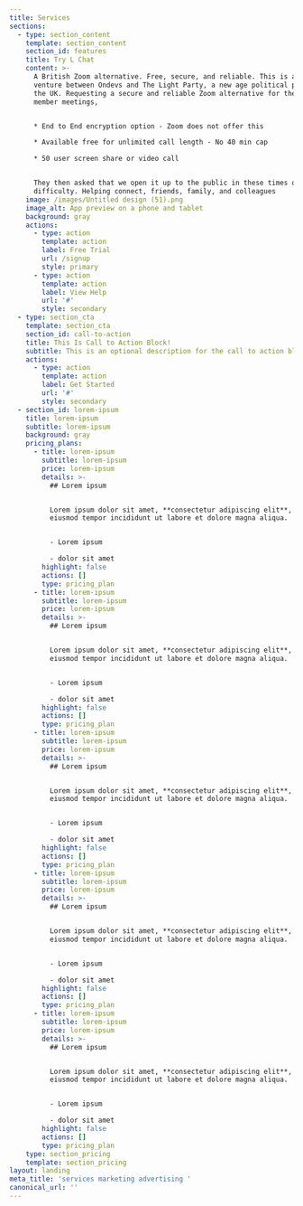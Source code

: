 ```yaml
---
title: Services
sections:
  - type: section_content
    template: section_content
    section_id: features
    title: Try L Chat
    content: >-
      A British Zoom alternative. Free, secure, and reliable. This is a joint
      venture between Ondevs and The Light Party, a new age political party for
      the UK. Requesting a secure and reliable Zoom alternative for their party
      member meetings, 


      * End to End encryption option - Zoom does not offer this

      * Available free for unlimited call length - No 40 min cap

      * 50 user screen share or video call


      They then asked that we open it up to the public in these times of
      difficulty. Helping connect, friends, family, and colleagues
    image: /images/Untitled design (51).png
    image_alt: App preview on a phone and tablet
    background: gray
    actions:
      - type: action
        template: action
        label: Free Trial
        url: /signup
        style: primary
      - type: action
        template: action
        label: View Help
        url: '#'
        style: secondary
  - type: section_cta
    template: section_cta
    section_id: call-to-action
    title: This Is Call to Action Block!
    subtitle: This is an optional description for the call to action block.
    actions:
      - type: action
        template: action
        label: Get Started
        url: '#'
        style: secondary
  - section_id: lorem-ipsum
    title: lorem-ipsum
    subtitle: lorem-ipsum
    background: gray
    pricing_plans:
      - title: lorem-ipsum
        subtitle: lorem-ipsum
        price: lorem-ipsum
        details: >-
          ## Lorem ipsum


          Lorem ipsum dolor sit amet, **consectetur adipiscing elit**, sed do
          eiusmod tempor incididunt ut labore et dolore magna aliqua.


          - Lorem ipsum

          - dolor sit amet
        highlight: false
        actions: []
        type: pricing_plan
      - title: lorem-ipsum
        subtitle: lorem-ipsum
        price: lorem-ipsum
        details: >-
          ## Lorem ipsum


          Lorem ipsum dolor sit amet, **consectetur adipiscing elit**, sed do
          eiusmod tempor incididunt ut labore et dolore magna aliqua.


          - Lorem ipsum

          - dolor sit amet
        highlight: false
        actions: []
        type: pricing_plan
      - title: lorem-ipsum
        subtitle: lorem-ipsum
        price: lorem-ipsum
        details: >-
          ## Lorem ipsum


          Lorem ipsum dolor sit amet, **consectetur adipiscing elit**, sed do
          eiusmod tempor incididunt ut labore et dolore magna aliqua.


          - Lorem ipsum

          - dolor sit amet
        highlight: false
        actions: []
        type: pricing_plan
      - title: lorem-ipsum
        subtitle: lorem-ipsum
        price: lorem-ipsum
        details: >-
          ## Lorem ipsum


          Lorem ipsum dolor sit amet, **consectetur adipiscing elit**, sed do
          eiusmod tempor incididunt ut labore et dolore magna aliqua.


          - Lorem ipsum

          - dolor sit amet
        highlight: false
        actions: []
        type: pricing_plan
      - title: lorem-ipsum
        subtitle: lorem-ipsum
        price: lorem-ipsum
        details: >-
          ## Lorem ipsum


          Lorem ipsum dolor sit amet, **consectetur adipiscing elit**, sed do
          eiusmod tempor incididunt ut labore et dolore magna aliqua.


          - Lorem ipsum

          - dolor sit amet
        highlight: false
        actions: []
        type: pricing_plan
    type: section_pricing
    template: section_pricing
layout: landing
meta_title: 'services marketing advertising '
canonical_url: ''
---
```


